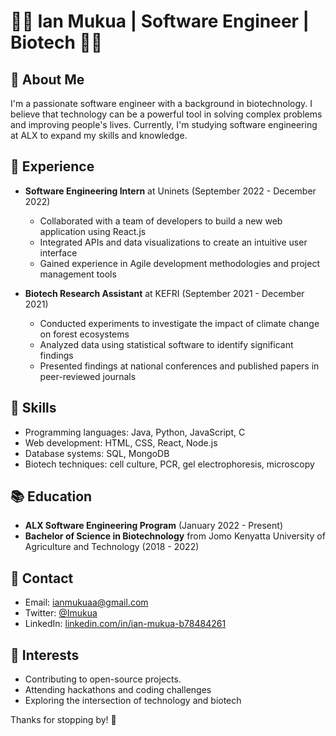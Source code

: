 
👨‍💻 Ian Mukua | Software Engineer | Biotech 👨‍🔬
============================================================

📝 About Me
-----------

I'm a passionate software engineer with a background in biotechnology. I believe that technology can be a powerful tool in solving complex problems and improving people's lives. Currently, I'm studying software engineering at ALX to expand my skills and knowledge.

💼 Experience
-------------

-   **Software Engineering Intern** at Uninets (September 2022 - December 2022)

    -   Collaborated with a team of developers to build a new web application using React.js
    -   Integrated APIs and data visualizations to create an intuitive user interface
    -   Gained experience in Agile development methodologies and project management tools
-   **Biotech Research Assistant** at KEFRI (September 2021 - December 2021)

    -   Conducted experiments to investigate the impact of climate change on forest ecosystems
    -   Analyzed data using statistical software to identify significant findings
    -   Presented findings at national conferences and published papers in peer-reviewed journals

🌱 Skills
---------

-   Programming languages: Java, Python, JavaScript, C
-   Web development: HTML, CSS, React, Node.js
-   Database systems: SQL, MongoDB
-   Biotech techniques: cell culture, PCR, gel electrophoresis, microscopy

📚 Education
------------

-   **ALX Software Engineering Program** (January 2022 - Present)
-   **Bachelor of Science in Biotechnology** from Jomo Kenyatta University of Agriculture and Technology (2018 - 2022)

📧 Contact
----------

-   Email: <ianmukuaa@gmail.com>
-   Twitter: [@Imukua](https://twitter.com/I_mukua)
-   LinkedIn: [linkedin.com/in/ian-mukua-b78484261](https://www.linkedin.com/in/ian-mukua-b78484261/)

🚀 Interests
------------

-   Contributing to open-source projects.
-   Attending hackathons and coding challenges
-   Exploring the intersection of technology and biotech

Thanks for stopping by! 👋
